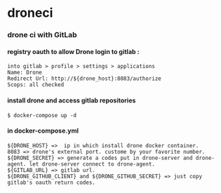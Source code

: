 # droneci

### drone ci with GitLab

#### registry oauth to allow Drone login to gitlab :
```
into gitlab > profile > settings > applications
Name: Drone
Redirect Url: http://${drone_host}:8083/authorize
Scops: all checked
```
####  install drone and access gitlab repositories

```
$ docker-compose up -d 
```
#### in docker-compose.yml

```
${DRONE_HOST} =>  ip in which install drone docker container.
8083 => drone's external port. custome by your favorite number.
${DRONE_SECRET} => generate a codes put in drone-server and drone-agent. let drone-server connect to drone-agent.
${GITLAB_URL} => gitlab url.
${DRONE_GITHUB_CLIENT} and ${DRONE_GITHUB_SECRET} => just copy gitlab's oauth return codes.
```

